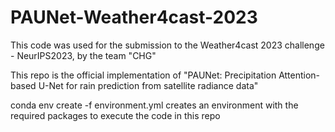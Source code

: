 # PAUNet-Weather4cast-2023
This code was used for the submission to the Weather4cast 2023 challenge - NeurIPS2023, by the team "CHG"

This repo is the official implementation of "PAUNet: Precipitation Attention-based U-Net for rain prediction from satellite radiance data" 

conda env create -f environment.yml creates an environment with the required packages to execute the code in this repo
